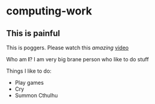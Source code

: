 # computing-work
## This is painful

This is poggers. Please watch this _amazing_ [video](https://www.youtube.com/watch?v=dQw4w9WgXcQ)

Who am **I**? I am very big brane person who like to do stuff

Things I like to do:
* Play games
* Cry
* Summon Cthulhu
